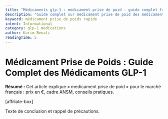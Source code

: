 ```yaml
---
title: "Médicaments glp-1 : medicament prise de poid - guide complet france 2025"
description: "Guide complet sur medicament prise de poid des médicaments GLP-1. Posologie, effets et prix en France 2025. Conseils médicaux certifiés. Informations vérifiées par des professionnels de santé."
keyword: médicament prise de poids rapide
intent: Informational
category: glp-1 medications
author: Karim Benali
readingTime: 5
---
```


# Médicament Prise de Poids : Guide Complet des Médicaments GLP-1

**Résumé :** Cet article explique « medicament prise de poid » pour le marché français : prix en €, cadre ANSM, conseils pratiques.


[affiliate-box]

Texte de conclusion et rappel de précautions.

























































